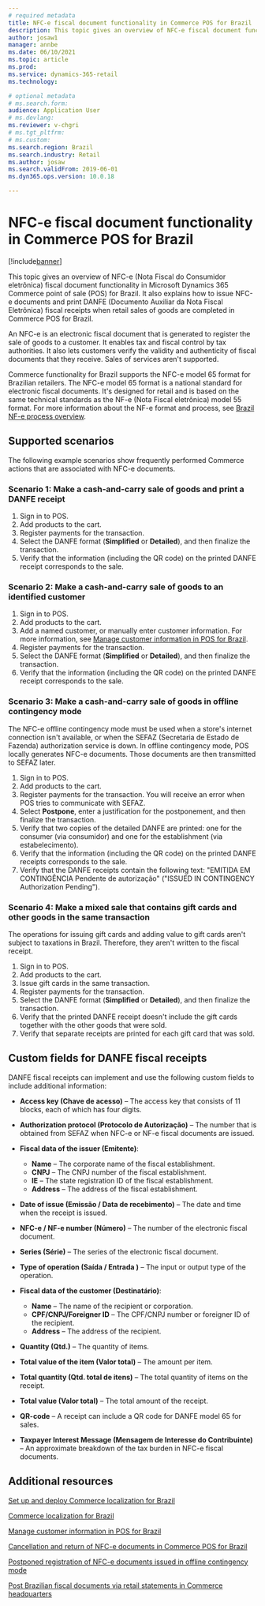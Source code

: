 ```yaml
---
# required metadata
title: NFC-e fiscal document functionality in Commerce POS for Brazil
description: This topic gives an overview of NFC-e fiscal document functionality in Microsoft Dynamics 365 Commerce point of sale (POS) for Brazil.
author: josaw1
manager: annbe
ms.date: 06/10/2021
ms.topic: article
ms.prod: 
ms.service: dynamics-365-retail
ms.technology: 

# optional metadata
# ms.search.form: 
audience: Application User
# ms.devlang: 
ms.reviewer: v-chgri
# ms.tgt_pltfrm: 
# ms.custom: 
ms.search.region: Brazil
ms.search.industry: Retail
ms.author: josaw
ms.search.validFrom: 2019-06-01
ms.dyn365.ops.version: 10.0.18

---
```


# NFC-e fiscal document functionality in Commerce POS for Brazil

[!include[banner](../includes/banner.md)]

This topic gives an overview of NFC-e (Nota Fiscal do Consumidor eletrônica) fiscal document functionality in Microsoft Dynamics 365 Commerce point of sale (POS) for Brazil. It also explains how to issue NFC-e documents and print DANFE (Documento Auxiliar da Nota Fiscal Eletrônica) fiscal receipts when retail sales of goods are completed in Commerce POS for Brazil.

An NFC-e is an electronic fiscal document that is generated to register the sale of goods to a customer. It enables tax and fiscal control by tax authorities. It also lets customers verify the validity and authenticity of fiscal documents that they receive. Sales of services aren't supported.

Commerce functionality for Brazil supports the NFC-e model 65 format for Brazilian retailers. The NFC-e model 65 format is a national standard for electronic fiscal documents. It's designed for retail and is based on the same technical standards as the NF-e (Nota Fiscal eletrônica) model 55 format. For more information about the NF-e format and process, see [Brazil NF-e process overview](../../finance/localizations/latam-bra-nf-e-process.md).

## Supported scenarios

The following example scenarios show frequently performed Commerce actions that are associated with NFC-e documents.

### Scenario 1: Make a cash-and-carry sale of goods and print a DANFE receipt

1. Sign in to POS.
1. Add products to the cart.
1. Register payments for the transaction.
1. Select the DANFE format (**Simplified** or **Detailed**), and then finalize the transaction.
1. Verify that the information (including the QR code) on the printed DANFE receipt corresponds to the sale.

### Scenario 2: Make a cash-and-carry sale of goods to an identified customer

1. Sign in to POS.
1. Add products to the cart.
1. Add a named customer, or manually enter customer information. For more information, see [Manage customer information in POS for Brazil](latam-bra-customer-information.md).
1. Register payments for the transaction.
1. Select the DANFE format (**Simplified** or **Detailed**), and then finalize the transaction.
1. Verify that the information (including the QR code) on the printed DANFE receipt corresponds to the sale.

### Scenario 3: Make a cash-and-carry sale of goods in offline contingency mode

The NFC-e offline contingency mode must be used when a store's internet connection isn't available, or when the SEFAZ (Secretaria de Estado de Fazenda) authorization service is down. In offline contingency mode, POS locally generates NFC-e documents. Those documents are then transmitted to SEFAZ later.

1. Sign in to POS.
1. Add products to the cart.
1. Register payments for the transaction. You will receive an error when POS tries to communicate with SEFAZ.
1. Select **Postpone**, enter a justification for the postponement, and then finalize the transaction.
1. Verify that two copies of the detailed DANFE are printed: one for the consumer (via consumidor) and one for the establishment (via estabelecimento).
1. Verify that the information (including the QR code) on the printed DANFE receipts corresponds to the sale.
1. Verify that the DANFE receipts contain the following text: "EMITIDA EM CONTINGÊNCIA Pendente de autorização" ("ISSUED IN CONTINGENCY Authorization Pending").

### Scenario 4: Make a mixed sale that contains gift cards and other goods in the same transaction

The operations for issuing gift cards and adding value to gift cards aren't subject to taxations in Brazil. Therefore, they aren't written to the fiscal receipt.

1. Sign in to POS.
1. Add products to the cart.
1. Issue gift cards in the same transaction.
1. Register payments for the transaction.
1. Select the DANFE format (**Simplified** or **Detailed**), and then finalize the transaction.
1. Verify that the printed DANFE receipt doesn't include the gift cards together with the other goods that were sold.
1. Verify that separate receipts are printed for each gift card that was sold.

## Custom fields for DANFE fiscal receipts

DANFE fiscal receipts can implement and use the following custom fields to include additional information:

- **Access key (Chave de acesso)** – The access key that consists of 11 blocks, each of which has four digits.
- **Authorization protocol (Protocolo de Autorização)** – The number that is obtained from SEFAZ when NFC-e or NF-e fiscal documents are issued.
- **Fiscal data of the issuer (Emitente)**:

    - **Name** – The corporate name of the fiscal establishment.
    - **CNPJ** – The CNPJ number of the fiscal establishment.
    - **IE** – The state registration ID of the fiscal establishment.
    - **Address** – The address of the fiscal establishment.

- **Date of issue (Emissão / Data de recebimento)** – The date and time when the receipt is issued.
- **NFC-e / NF-e number (Número)** – The number of the electronic fiscal document.
- **Series (Série)** – The series of the electronic fiscal document.
- **Type of operation (Saída / Entrada )** – The input or output type of the operation.
- **Fiscal data of the customer (Destinatário)**:

    - **Name** – The name of the recipient or corporation.
    - **CPF/CNPJ/Foreigner ID** – The CPF/CNPJ number or foreigner ID of the recipient.
    - **Address** – The address of the recipient.

- **Quantity (Qtd.)** – The quantity of items.
- **Total value of the item (Valor total)** – The amount per item.
- **Total quantity (Qtd. total de itens)** – The total quantity of items on the receipt.
- **Total value (Valor total)** – The total amount of the receipt.
- **QR-code** – A receipt can include a QR code for DANFE model 65 for sales.
- **Taxpayer Interest Message (Mensagem de Interesse do Contribuinte)** – An approximate breakdown of the tax burden in NFC-e fiscal documents.

## Additional resources

[Set up and deploy Commerce localization for Brazil](latam-bra-deployment.md)

[Commerce localization for Brazil](latam-bra-commerce-localization.md)

[Manage customer information in POS for Brazil](latam-bra-customer-information.md)

[Cancellation and return of NFC-e documents in Commerce POS for Brazil](latam-bra-nfce-cancel-return.md)

[Postponed registration of NFC-e documents issued in offline contingency mode](latam-bra-nfce-contingency-mode.md)

[Post Brazilian fiscal documents via retail statements in Commerce headquarters](latam-bra-retail-statements.md)
